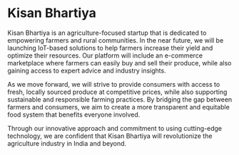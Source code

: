 # Kisan Bhartiya
Kisan Bhartiya is an agriculture-focused startup that is dedicated to empowering farmers and rural communities. In the near future, we will be launching IoT-based solutions to help farmers increase their yield and optimize their resources. Our platform will include an e-commerce marketplace where farmers can easily buy and sell their produce, while also gaining access to expert advice and industry insights.

As we move forward, we will strive to provide consumers with access to fresh, locally sourced produce at competitive prices, while also supporting sustainable and responsible farming practices. By bridging the gap between farmers and consumers, we aim to create a more transparent and equitable food system that benefits everyone involved.

Through our innovative approach and commitment to using cutting-edge technology, we are confident that Kisan Bhartiya will revolutionize the agriculture industry in India and beyond.

